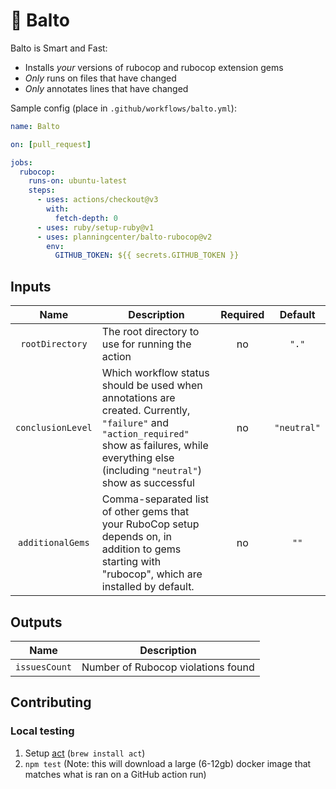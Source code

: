 # 🐺 Balto

Balto is Smart and Fast:

* Installs _your_ versions of rubocop and rubocop extension gems
* _Only_ runs on files that have changed
* _Only_ annotates lines that have changed

Sample config (place in `.github/workflows/balto.yml`):

```yaml
name: Balto

on: [pull_request]

jobs:
  rubocop:
    runs-on: ubuntu-latest
    steps:
      - uses: actions/checkout@v3
        with:
          fetch-depth: 0
      - uses: ruby/setup-ruby@v1
      - uses: planningcenter/balto-rubocop@v2
        env:
          GITHUB_TOKEN: ${{ secrets.GITHUB_TOKEN }}
```

## Inputs

| Name | Description | Required | Default |
|:-:|-|:-:|:-:|
| `rootDirectory` | The root directory to use for running the action | no | `"."` |
| `conclusionLevel` | Which workflow status should be used when annotations are created. Currently, `"failure"` and `"action_required"` show as failures, while everything else (including `"neutral"`) show as successful | no | `"neutral"` |
| `additionalGems` | Comma-separated list of other gems that your RuboCop setup depends on, in addition to gems starting with "rubocop", which are installed by default.  | no | `""` |
## Outputs

| Name | Description |
|:-:|:-:|
| `issuesCount` | Number of Rubocop violations found |

## Contributing

### Local testing

1. Setup [act](https://github.com/nektos/act) (`brew install act`)
2. `npm test` (Note: this will download a large (6-12gb) docker image that
   matches what is ran on a GitHub action run)
